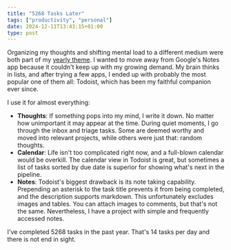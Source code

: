 ```yaml
---
title: "5268 Tasks Later"
tags: ["productivity", "personal"]
date: 2024-12-11T13:43:15+01:00
type: post
---
```

Organizing my thoughts and shifting mental load to a different medium were both part of my [yearly theme](/posts/year-of). I wanted to move away from Google's Notes app because it couldn't keep up with my growing demand. My brain thinks in lists, and after trying a few apps, I ended up with probably the most popular one of them all: Todoist, which has been my faithful companion ever since.

I use it for almost everything:

- **Thoughts**: If something pops into my mind, I write it down. No matter how unimportant it may appear at the time. During quiet moments, I go through the inbox and triage tasks. Some are deemed worthy and moved into relevant projects, while others were just that: random thoughts.
- **Calendar**: Life isn't too complicated right now, and a full-blown calendar would be overkill. The calendar view in Todoist is great, but sometimes a list of tasks sorted by due date is superior for showing what's next in the pipeline.
- **Notes**: Todoist's biggest drawback is its note taking capability. Prepending an asterisk to the task title prevents it from being completed, and the description supports markdown. This unfortunately excludes images and tables. You can attach images to comments, but that's not the same. Nevertheless, I have a project with simple and frequently accessed notes.

I've completed 5268 tasks in the past year. That's 14 tasks per day and there is not end in sight.
